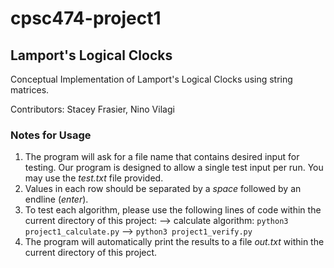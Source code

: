 # cpsc474-project1
## Lamport's Logical Clocks 
Conceptual Implementation of Lamport's Logical Clocks using string matrices.

Contributors: Stacey Frasier, Nino Vilagi

### Notes for Usage
1. The program will ask for a file name that contains desired input for testing. Our program is designed to allow a single test input per run. You may use the _test.txt_ file provided.
2. Values in each row should be separated by a _space_ followed by an endline (_enter_).
3. To test each algorithm, please use the following lines of code within the current directory of this project:
    --> calculate algorithm:
        ``` python3 project1_calculate.py ```
    --> 
       ``` python3 project1_verify.py ``` 
 4. The program will automatically print the results to a file _out.txt_ within the current directory of this project.
